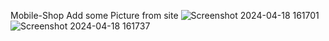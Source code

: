 Mobile-Shop 
Add some Picture from site
![Screenshot 2024-04-18 161701](https://github.com/AhmedElashryCap/Mobile-Shop/assets/106434715/0305b190-33a4-427a-8aea-5ee589d69f71)
![Screenshot 2024-04-18 161737](https://github.com/AhmedElashryCap/Mobile-Shop/assets/106434715/433f05ea-d1b8-4283-b01d-82ee8a471a65)
